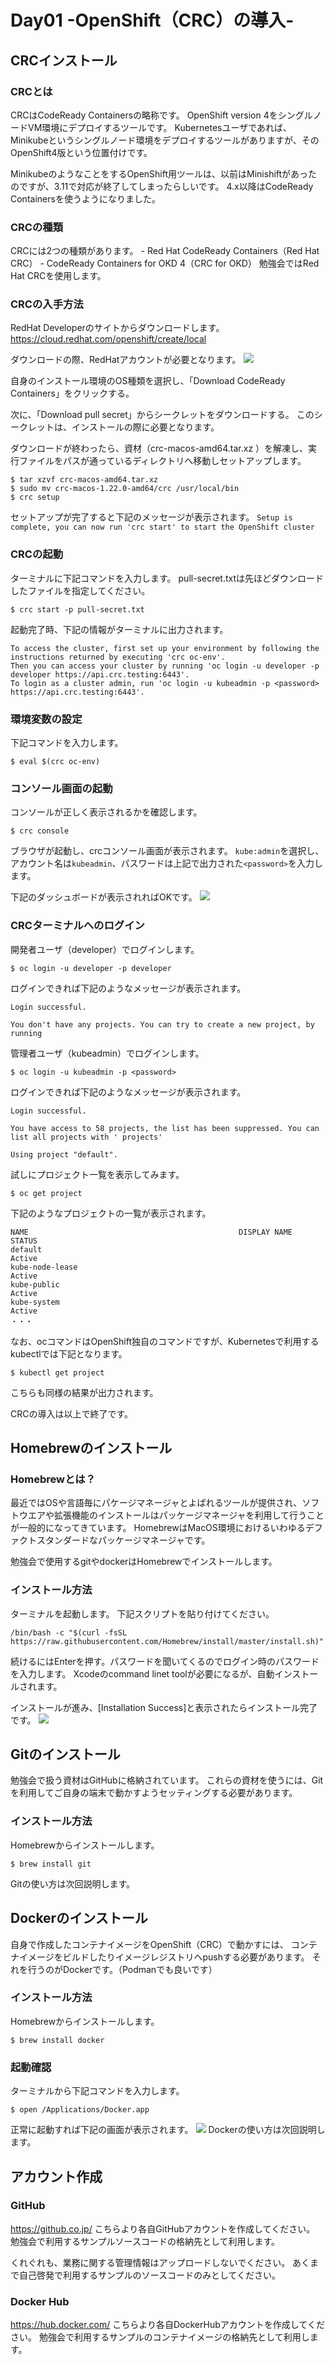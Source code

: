 # Day01 -OpenShift（CRC）の導入-
## CRCインストール
### CRCとは
CRCはCodeReady Containersの略称です。
OpenShift version 4をシングルノードVM環境にデプロイするツールです。
Kubernetesユーザであれば、Minikubeというシングルノード環境をデプロイするツールがありますが、そのOpenShift4版という位置付けです。

MinikubeのようなことをするOpenShift用ツールは、以前はMinishiftがあったのですが、3.11で対応が終了してしまったらしいです。
4.x以降はCodeReady Containersを使うようになりました。

### CRCの種類
CRCには2つの種類があります。
    - Red Hat CodeReady Containers（Red Hat CRC）
    - CodeReady Containers for OKD 4（CRC for OKD）
勉強会ではRed Hat CRCを使用します。

### CRCの入手方法
RedHat Developerのサイトからダウンロードします。
https://cloud.redhat.com/openshift/create/local

ダウンロードの際、RedHatアカウントが必要となります。
![](https://raw.githubusercontent.com/NakamuraYosuke/Day01-Installation/master/images/download.png)

自身のインストール環境のOS種類を選択し、「Download CodeReady Containers」をクリックする。

次に、「Download pull secret」からシークレットをダウンロードする。
このシークレットは、インストールの際に必要となります。

ダウンロードが終わったら、資材（crc-macos-amd64.tar.xz ）を解凍し、実行ファイルをパスが通っているディレクトリへ移動しセットアップします。

```
$ tar xzvf crc-macos-amd64.tar.xz
$ sudo mv crc-macos-1.22.0-amd64/crc /usr/local/bin
$ crc setup
```

セットアップが完了すると下記のメッセージが表示されます。
`Setup is complete, you can now run 'crc start' to start the OpenShift cluster`

### CRCの起動
ターミナルに下記コマンドを入力します。
pull-secret.txtは先ほどダウンロードしたファイルを指定してください。
```
$ crc start -p pull-secret.txt
```

起動完了時、下記の情報がターミナルに出力されます。
```
To access the cluster, first set up your environment by following the instructions returned by executing 'crc oc-env'.
Then you can access your cluster by running 'oc login -u developer -p developer https://api.crc.testing:6443'.
To login as a cluster admin, run 'oc login -u kubeadmin -p <password> https://api.crc.testing:6443'.
```
### 環境変数の設定
下記コマンドを入力します。
```
$ eval $(crc oc-env)
```

### コンソール画面の起動
コンソールが正しく表示されるかを確認します。
```
$ crc console
```
ブラウザが起動し、crcコンソール画面が表示されます。
`kube:admin`を選択し、アカウント名は`kubeadmin`、パスワードは上記で出力された`<password>`を入力します。

下記のダッシュボードが表示されればOKです。
![](https://raw.githubusercontent.com/NakamuraYosuke/Day01-Installation/master/images/crcconsole.png)

### CRCターミナルへのログイン
開発者ユーザ（developer）でログインします。
```
$ oc login -u developer -p developer
```
ログインできれば下記のようなメッセージが表示されます。
```
Login successful.

You don't have any projects. You can try to create a new project, by running
```

管理者ユーザ（kubeadmin）でログインします。
```
$ oc login -u kubeadmin -p <password>
```
ログインできれば下記のようなメッセージが表示されます。
```
Login successful.

You have access to 58 projects, the list has been suppressed. You can list all projects with ' projects'

Using project "default".
```
試しにプロジェクト一覧を表示してみます。
```
$ oc get project
```
下記のようなプロジェクトの一覧が表示されます。
```
NAME                                               DISPLAY NAME   STATUS
default                                                           Active
kube-node-lease                                                   Active
kube-public                                                       Active
kube-system                                                       Active
・・・
```
なお、ocコマンドはOpenShift独自のコマンドですが、Kubernetesで利用するkubectlでは下記となります。
```
$ kubectl get project
```
こちらも同様の結果が出力されます。

CRCの導入は以上で終了です。

## Homebrewのインストール
### Homebrewとは？
最近ではOSや言語毎にパケージマネージャとよばれるツールが提供され、ソフトウエアや拡張機能のインストールはパッケージマネージャを利用して行うことが一般的になってきています。
HomebrewはMacOS環境におけるいわゆるデファクトスタンダードなパッケージマネージャです。

勉強会で使用するgitやdockerはHomebrewでインストールします。

### インストール方法
ターミナルを起動します。
下記スクリプトを貼り付けてください。
```
/bin/bash -c "$(curl -fsSL https://raw.githubusercontent.com/Homebrew/install/master/install.sh)"
```
続けるにはEnterを押す。パスワードを聞いてくるのでログイン時のパスワードを入力します。
Xcodeのcommand linet toolが必要になるが、自動インストールされます。

インストールが進み、[Installation Success]と表示されたらインストール完了です。
![](https://raw.githubusercontent.com/NakamuraYosuke/Day01-Installation/master/images/homebrew.png)

## Gitのインストール
勉強会で扱う資材はGitHubに格納されています。
これらの資材を使うには、Gitを利用してご自身の端末で動かすようセッティングする必要があります。

### インストール方法
Homebrewからインストールします。
```
$ brew install git
```
Gitの使い方は次回説明します。

## Dockerのインストール
自身で作成したコンテナイメージをOpenShift（CRC）で動かすには、
コンテナイメージをビルドしたりイメージレジストリへpushする必要があります。
それを行うのがDockerです。（Podmanでも良いです）

### インストール方法
Homebrewからインストールします。
```
$ brew install docker
```
### 起動確認
ターミナルから下記コマンドを入力します。
```
$ open /Applications/Docker.app
```
正常に起動すれば下記の画面が表示されます。
![](https://raw.githubusercontent.com/NakamuraYosuke/Day01-Installation/master/images/docker.png)
Dockerの使い方は次回説明します。

## アカウント作成
### GitHub
https://github.co.jp/
こちらより各自GitHubアカウントを作成してください。
勉強会で利用するサンプルソースコードの格納先として利用します。

くれぐれも、業務に関する管理情報はアップロードしないでください。
あくまで自己啓発で利用するサンプルのソースコードのみとしてください。
### Docker Hub
https://hub.docker.com/
こちらより各自DockerHubアカウントを作成してください。
勉強会で利用するサンプルのコンテナイメージの格納先として利用します。
